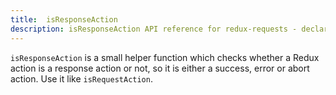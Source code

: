 ```yaml
---
title:  isResponseAction
description: isResponseAction API reference for redux-requests - declarative AJAX requests and automatic network state management for Redux
---
```


`isResponseAction` is a small helper function which checks whether a Redux action
is a response action or not, so it is either a success, error or abort action.
Use it like `isRequestAction`.
